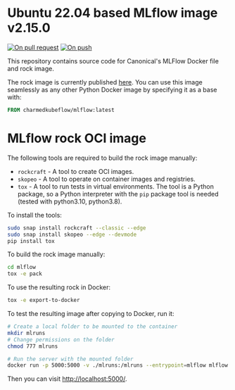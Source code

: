 
# Ubuntu 22.04 based MLflow image v2.15.0
[![On pull request](https://github.com/canonical/base-mlflow/actions/workflows/on_pull_request.yaml/badge.svg)](https://github.com/canonical/base-mlflow/actions/workflows/on_pull_request.yaml)
[![On push](https://github.com/canonical/base-mlflow/actions/workflows/on_push.yaml/badge.svg)](https://github.com/canonical/base-mlflow/actions/workflows/on_push.yaml)

This repository contains source code for Canonical's MLFlow Docker file and rock image.

The rock image is currently published [here](https://hub.docker.com/r/charmedkubeflow/mlflow). You can use this image seamlessly as any other Python Docker image by specifying it as a base with:

```dockerfile
FROM charmedkubeflow/mlflow:latest
```

# MLflow rock OCI image

The following tools are required to build the rock image manually:
- `rockcraft` - A tool to create OCI images.
- `skopeo` - A tool to operate on container images and registries.
- `tox` - A tool to run tests in virtual environments. The tool is a Python package, so a Python interpreter with the `pip` package tool is needed (tested with python3.10, python3.8).

To install the tools:
```bash
sudo snap install rockcraft --classic --edge
sudo snap install skopeo --edge --devmode
pip install tox
```

To build the rock image manually:
```bash
cd mlflow 
tox -e pack
```

To use the resulting rock in Docker:
```bash
tox -e export-to-docker
```

To test the resulting image after copying to Docker, run it:
```bash
# Create a local folder to be mounted to the container 
mkdir mlruns
# Change permissions on the folder
chmod 777 mlruns 

# Run the server with the mounted folder 
docker run -p 5000:5000 -v ./mlruns:/mlruns --entrypoint=mlflow mlflow:v2.15.1 server --host 0.0.0.0 --backend-store-uri file:///mlruns
```

Then you can visit [http://localhost:5000/](http://localhost:5000/).